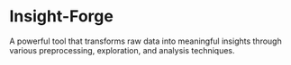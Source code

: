 # Insight-Forge
A powerful tool that transforms raw data into meaningful insights through various preprocessing, exploration, and analysis techniques.
